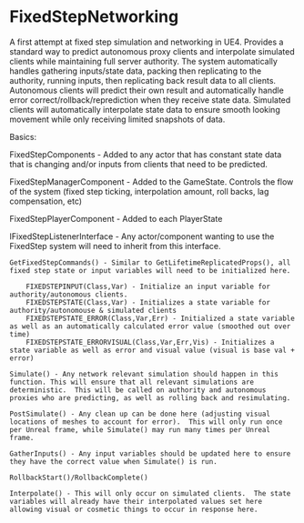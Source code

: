 # FixedStepNetworking

A first attempt at fixed step simulation and networking in UE4.  Provides a standard way to predict autonomous proxy clients and interpolate simulated clients while maintaining full server authority.  The system automatically handles gathering inputs/state data, packing then replicating to the authority, running inputs, then replicating back result data to all clients.  Autonomous clients will predict their own result and automatically handle error correct/rollback/reprediction when they receive state data.  Simulated clients will automatically interpolate state data to ensure smooth looking movement while only receiving limited snapshots of data.

Basics:

FixedStepComponents - Added to any actor that has constant state data that is changing and/or inputs from clients that need to be predicted.

FixedStepManagerComponent - Added to the GameState.  Controls the flow of the system (fixed step ticking, interpolation amount, roll backs, lag compensation, etc)

FixedStepPlayerComponent - Added to each PlayerState

IFixedStepListenerInterface - Any actor/component wanting to use the FixedStep system will need to inherit from this interface.  

    GetFixedStepCommands() - Similar to GetLifetimeReplicatedProps(), all fixed step state or input variables will need to be initialized here.
  
        FIXEDSTEPINPUT(Class,Var) - Initialize an input variable for authority/autonomous clients.
        FIXEDSTEPSTATE(Class,Var) - Initializes a state variable for authority/autonomouse & simulated clients
        FIXEDSTEPSTATE_ERROR(Class,Var,Err) - Initialized a state variable as well as an automatically calculated error value (smoothed out over time)
        FIXEDSTEPSTATE_ERRORVISUAL(Class,Var,Err,Vis) - Initializes a state variable as well as error and visual value (visual is base val + error)
  
    Simulate() - Any network relevant simulation should happen in this function. This will ensure that all relevant simulations are deterministic.  This will be called on authority and autonomous proxies who are predicting, as well as rolling back and resimulating.
  
    PostSimulate() - Any clean up can be done here (adjusting visual locations of meshes to account for error).  This will only run once per Unreal frame, while Simulate() may run many times per Unreal frame.
  
    GatherInputs() - Any input variables should be updated here to ensure they have the correct value when Simulate() is run.
  
    RollbackStart()/RollbackComplete() 
  
    Interpolate() - This will only occur on simulated clients.  The state variables will already have their interpolated values set here allowing visual or cosmetic things to occur in response here.
  
  



